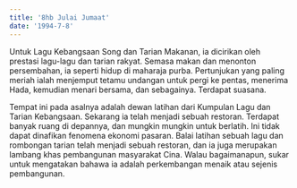 ```yaml
---
title: '8hb Julai Jumaat'
date: '1994-7-8'
---
```


Untuk Lagu Kebangsaan Song dan Tarian Makanan, ia dicirikan oleh prestasi lagu-lagu dan tarian rakyat. Semasa makan dan menonton persembahan, ia seperti hidup di maharaja purba. Pertunjukan yang paling meriah ialah menjemput tetamu undangan untuk pergi ke pentas, menerima Hada, kemudian menari bersama, dan sebagainya. Terdapat suasana.

Tempat ini pada asalnya adalah dewan latihan dari Kumpulan Lagu dan Tarian Kebangsaan. Sekarang ia telah menjadi sebuah restoran. Terdapat banyak ruang di depannya, dan mungkin mungkin untuk berlatih. Ini tidak dapat dinafikan fenomena ekonomi pasaran. Balai latihan sebuah lagu dan rombongan tarian telah menjadi sebuah restoran, dan ia juga merupakan lambang khas pembangunan masyarakat Cina. Walau bagaimanapun, sukar untuk mengatakan bahawa ia adalah perkembangan menaik atau sejenis pembangunan.

